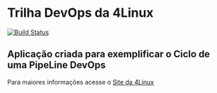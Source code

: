# Trilha DevOps da 4Linux

<!-- Altere a Flag abaixo com sua URL do Travis -->
[![Build Status](https://travis-ci.com/fernando-ty/DevOpsLab-HelloWorld.svg?branch=master)](https://travis-ci.com/fernando-ty/DevOpsLab-HelloWorld)

## Aplicação criada para exemplificar o Ciclo de uma PipeLine DevOps


Para maiores informações acesse o [Site da 4Linux](https://www.4linux.com.br/cursos/devops)
